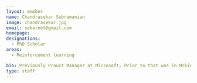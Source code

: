 ```yaml
---
layout: member
name: Chandrasekar Subramanian
image: chandrasekar.jpg
email: sekarnet@gmail.com
homepage: 
designations:
  - PhD Scholar  
areas:
  - Reinforcement learning

bio: Previously Prouct Manager at Microsoft, Prior to that was in Mckinesy, Oliver wyman &TCS R&D. M.Tech (2008) IITM, Ms (2012) Oxford Uk
type: staff
---
```

